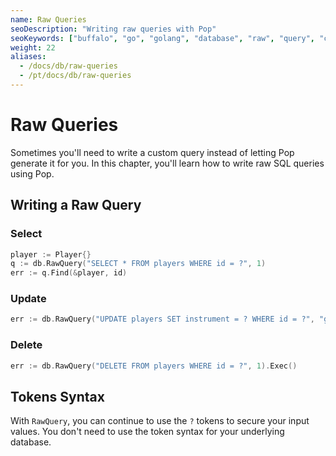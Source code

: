 ```yaml
---
name: Raw Queries
seoDescription: "Writing raw queries with Pop"
seoKeywords: ["buffalo", "go", "golang", "database", "raw", "query", "custom"]
weight: 22
aliases:
  - /docs/db/raw-queries
  - /pt/docs/db/raw-queries
---
```


# Raw Queries

Sometimes you'll need to write a custom query instead of letting Pop generate it for you. In this chapter, you'll learn how to write raw SQL queries using Pop.

## Writing a Raw Query

### Select

```go
player := Player{}
q := db.RawQuery("SELECT * FROM players WHERE id = ?", 1)
err := q.Find(&player, id)
```

### Update

```go
err := db.RawQuery("UPDATE players SET instrument = ? WHERE id = ?", "guitar", 1).Exec()
```

### Delete

```go
err := db.RawQuery("DELETE FROM players WHERE id = ?", 1).Exec()
```

## Tokens Syntax

With `RawQuery`, you can continue to use the `?` tokens to secure your input values. You don't need to use the token syntax for your underlying database.
